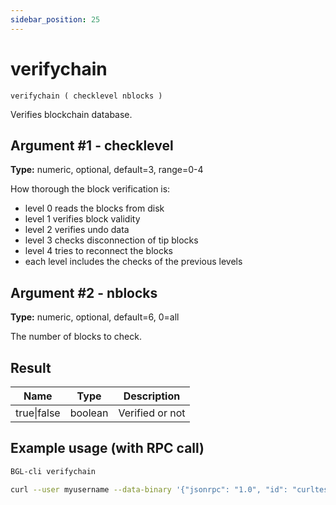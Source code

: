 ```yaml
---
sidebar_position: 25
---
```


# verifychain

`verifychain ( checklevel nblocks )`

Verifies blockchain database.

## Argument #1 - checklevel

**Type:** numeric, optional, default=3, range=0-4

How thorough the block verification is:

- level 0 reads the blocks from disk
- level 1 verifies block validity
- level 2 verifies undo data
- level 3 checks disconnection of tip blocks
- level 4 tries to reconnect the blocks
- each level includes the checks of the previous levels

## Argument #2 - nblocks

**Type:** numeric, optional, default=6, 0=all

The number of blocks to check.

## Result

| Name        | Type    | Description     |
| ----------- | ------- | --------------- |
| true\|false | boolean | Verified or not |

## Example usage (with RPC call)

```sh
BGL-cli verifychain
```

```sh
curl --user myusername --data-binary '{"jsonrpc": "1.0", "id": "curltest", "method": "verifychain", "params": []}' -H 'content-type: text/plain;' http://127.0.0.1:8334/
```
